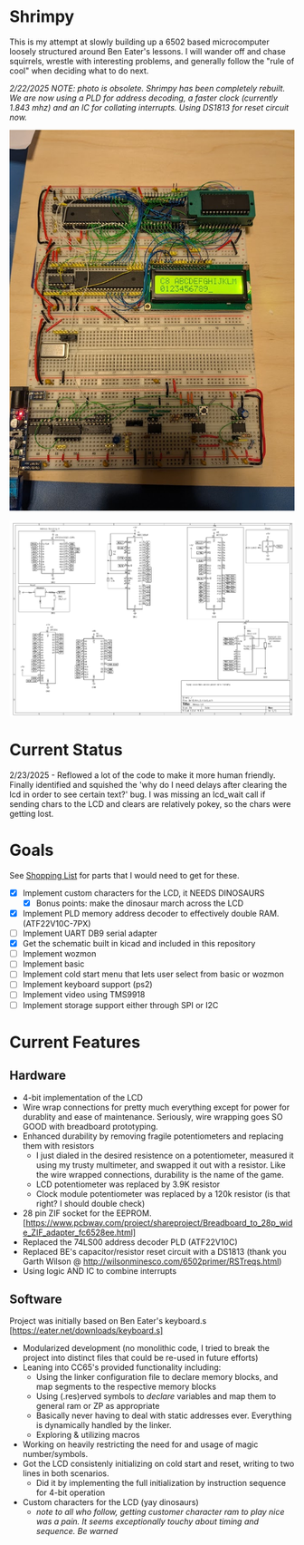 # Shrimpy
This is my attempt at slowly building up a 6502 based microcomputer loosely structured around Ben Eater's lessons. I will wander off and chase squirrels, wrestle with interesting problems, and generally follow the "rule of cool" when deciding what to do next.

*2/22/2025 NOTE: photo is obsolete. Shrimpy has been completely rebuilt. We are now using a PLD for address decoding, a faster clock (currently 1.843 mhz) and an IC for collating interrupts. Using DS1813 for reset circuit now.*

![Image of build](build_photo.png)

![schematic](schematics/shrimpy.png)


# Current Status
2/23/2025 - Reflowed a lot of the code to make it more human friendly. Finally identified and squished the 'why do I need delays after clearing the lcd in order to see certain text?' bug. I was missing an lcd_wait call if sending chars to the LCD and clears are relatively pokey, so the chars were getting lost.

# Goals
See [Shopping List](shopping_list.md) for parts that I would need to get for these.
- [x] Implement custom characters for the LCD, it NEEDS DINOSAURS
  - [x] Bonus points: make the dinosaur march across the LCD
- [X] Implement PLD memory address decoder to effectively double RAM. (ATF22V10C-7PX)
- [ ] Implement UART DB9 serial adapter
- [x] Get the schematic built in kicad and included in this repository
- [ ] Implement wozmon
- [ ] Implement basic
- [ ] Implement cold start menu that lets user select from basic or wozmon
- [ ] Implement keyboard support (ps2)
- [ ] Implement video using TMS9918
- [ ] Implement storage support either through SPI or I2C

# Current Features
## Hardware
* 4-bit implementation of the LCD
* Wire wrap connections for pretty much everything except for power for durablity and ease of maintenance. Seriously, wire wrapping goes SO GOOD with breadboard prototyping.
* Enhanced durability by removing fragile potentiometers and replacing them with resistors
  * I just dialed in the desired resistence on a potentiometer, measured it using my trusty multimeter, and swapped it out with a resistor. Like the wire wrapped connections, durability is the name of the game.
  * LCD potentiometer was replaced by 3.9K resistor
  * Clock module potentiometer was replaced by a 120k resistor (is that right? I should double check)
* 28 pin ZIF socket for the EEPROM. [https://www.pcbway.com/project/shareproject/Breadboard_to_28p_wide_ZIF_adapter_fc6528ee.html]
* Replaced the 74LS00 address decoder PLD (ATF22V10C)
* Replaced BE's capacitor/resistor reset circuit with a DS1813 (thank you Garth Wilson @ http://wilsonminesco.com/6502primer/RSTreqs.html)
* Using logic AND IC to combine interrupts
## Software
Project was initially based on Ben Eater's keyboard.s [https://eater.net/downloads/keyboard.s]
* Modularized development (no monolithic code, I tried to break the project into distinct files that could be re-used in future efforts)
* Leaning into CC65's provided functionality including:
  * Using the linker configuration file to declare memory blocks, and map segments to the respective memory blocks
  * Using (.res)erved symbols to _declare_ variables and map them to general ram or ZP as appropriate
  * Basically never having to deal with static addresses ever. Everything is dynamically handled by the linker.
  * Exploring & utilizing macros
* Working on heavily restricting the need for and usage of magic number/symbols.
* Got the LCD consistenly initializing on cold start and reset, writing to two lines in both scenarios.
  * Did it by implementing the full initialization by instruction sequence for 4-bit operation
* Custom characters for the LCD (yay dinosaurs)
  * *note to all who follow, getting customer character ram to play nice was a pain. It seems exceptionally touchy about timing and sequence. Be warned*
